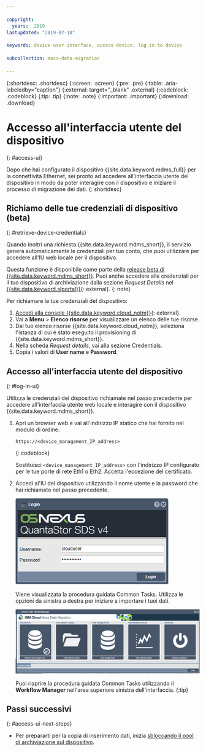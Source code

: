 ```yaml
---

copyright:
  years:  2019
lastupdated: "2019-07-10"

keywords: device user interface, access device, log in to device

subcollection: mass-data-migration

---
```


{:shortdesc: .shortdesc}
{:screen: .screen}
{:pre: .pre}
{:table: .aria-labeledby="caption"}
{:external: target="_blank" .external}
{:codeblock: .codeblock}
{:tip: .tip}
{:note: .note}
{:important: .important}
{:download: .download}

# Accesso all'interfaccia utente del dispositivo
{: #access-ui}

Dopo che hai configurato il dispositivo {{site.data.keyword.mdms_full}} per la connettività Ethernet, sei pronto ad accedere all'interfaccia utente del dispositivo in modo da poter interagire con il dispositivo e iniziare il processo di migrazione dei dati.
{: shortdesc}

## Richiamo delle tue credenziali di dispositivo (beta)
{: #retrieve-device-credentials}

Quando inoltri una richiesta {{site.data.keyword.mdms_short}}, il servizio genera automaticamente le credenziali per tuo conto, che puoi utilizzare per accedere all'IU web locale per il dispositivo. 

Questa funzione è disponibile come parte della [release beta di {{site.data.keyword.mdms_short}}](/docs/infrastructure/mass-data-migration?topic=mass-data-migration-beta). Puoi anche accedere alle credenziali per il tuo dispositivo di archiviazione dalla sezione _Request Details_ nel [{{site.data.keyword.slportal}}](https://control.softlayer.com/storage/mdms){: external}.
{: note}

Per richiamare le tue credenziali del dispositivo:

1. [Accedi alla console {{site.data.keyword.cloud_notm}}](https://{DomainName}/){: external}.
2. Vai a **Menu** &gt; **Elenco risorse** per visualizzare un elenco delle tue risorse.
3. Dal tuo elenco risorse {{site.data.keyword.cloud_notm}}, seleziona l'istanza di cui è stato eseguito il provisioning di {{site.data.keyword.mdms_short}}.
4. Nella scheda _Request details_, vai alla sezione Credentials.
5. Copia i valori di **User name** e **Password**.

## Accesso all'interfaccia utente del dispositivo
{: #log-in-ui}

Utilizza le credenziali del dispositivo richiamate nel passo precedente per accedere all'interfaccia utente web locale e interagire con il dispositivo {{site.data.keyword.mdms_short}}.

1. Apri un browser web e vai all'indirizzo IP statico che hai fornito nel modulo di ordine.

   ```
   https://<device_management_IP_address>
   ```
   {: codeblock}

   Sostituisci `<device_management_IP_address>` con l'indirizzo IP configurato per le tue porte di rete Eth1 o Eth2. Accetta l'eccezione del certificato.

2. Accedi al'IU del dispositivo utilizzando il nome utente e la password che hai richiamato nel passo precedente. 

   ![Pagina di accesso](images/login.png)
   
   Viene visualizzata la procedura guidata Common Tasks. Utilizza le opzioni da sinistra a destra per iniziare a importare i tuoi dati.

   ![Icone del flusso di lavoro](images/workflow.png)

   Puoi riaprire la procedura guidata Common Tasks utilizzando il **Workflow Manager** nell'area superiore sinistra dell'interfaccia.
   {:tip}

## Passi successivi
{: #access-ui-next-steps}

- Per prepararti per la copia di inserimento dati, inizia [sbloccando il pool di archiviazione sul dispositivo](/docs/infrastructure/mass-data-migration?topic=mass-data-migration-unlock-storage-pool).
